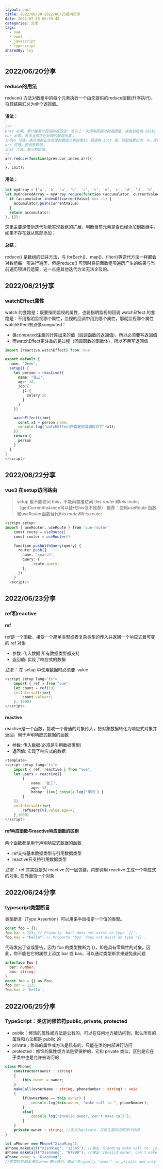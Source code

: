 ```yaml
---
layout: post
title: 2022/06/20-2022/06/25组内分享
date: 2022-07-18 09:39:45
categories: 分享
tags:
  - vue
  - vue3
  - javascript
  - typescript
sharedBy: lsy
---
```


## 2022/06/20分享

### reduce的用法
reduce() 方法对数组中的每个元素执行一个由您提供的reduce函数(升序执行)，将其结果汇总为单个返回值。
#### 语法：
```typescript
/**
prev 必需。累计器累计回调的返回值; 表示上一次调用回调时的返回值，或者初始值 init;
cur 必需。表示当前正在处理的数组元素；
index 可选。表示当前正在处理的数组元素的索引，若提供 init 值，则起始索引为- 0，否则起始索引为1；
arr 可选。表示原数组；
init 可选。表示初始值。
*/
arr.reduce(function(prev,cur,index,arr){
...
}, init);
```
#### 用法：
``` javascript
let myArray = ['a', 'b', 'a', 'b', 'c', 'e', 'e', 'c', 'd', 'd', 'd', 'd'];
let myOrderedArray = myArray.reduce(function (accumulator, currentValue) {
  if (accumulator.indexOf(currentValue) === -1) {
    accumulator.push(currentValue)
  }
  return accumulator;
}, []);
```
这里主要是借助迭代功能实现数组的扩展，判断当前元素是否已经添加到数组中，如果不存在就从尾部添加；
#### 总结：
 reduce() 是数组的归并方法，与 forEach()、map()、filter()等迭代方法一样都会对数组每一项进行遍历，但是reduce() 可同时将前面数组项遍历产生的结果与当前遍历项进行运算，这一点是其他迭代方法无法企及的。

## 2022/06/21分享

### watchEffect属性
watch 的套路是：既要指明监视的属性，也要指明监视的回调
watchEffect 的套路是：不用指明监视哪个属性，监视的回调中用到哪个属性，那就监视哪个属性
watchEffect有点像computed：
* 但computed注重的计算出来的值（回调函数的返回值)，所以必须要写返回值
* 而watchEffect更注重的是过程（回调函数的函数体)，所以不用写返回值

```typescript
import {reactive,watchEffect} from 'vue'

export default {
  name: 'Demo',
  setup() {
    let person = reactive({
      name: "张三",
      age: 18,
      job:{
        j1:{
          salary:20
        }
      }
    })

    watchEffect(()=>{
      const x1 = person.name;
      console.log("watchEffect所指定的回调执行了"+x1);
    })
    return {
      person
    }
  }
}
</script>
```

## 2022/06/22分享

### vue3 在setup访问路由
> setup 里不能访问 this，不能再直接访问 this.$router 或 this.$route。（getCurrentInstance可以替代this但不推荐）
> 推荐：使用useRoute 函数和useRouter函数替代this.$route 和 this.$router

```typescript
<script setup>
import { useRouter, useRoute } from 'vue-router'
    const route = useRoute()
    const router = useRouter()
    
    function pushWithQuery(query) {
      router.push({
        name: 'search',
        query: {
          ...route.query,
        },
      })
    }
  <script/>
```

## 2022/06/23分享

### ref和reactive
#### ref
ref是一个函数，接受一个简单类型或者复杂类型的传入并返回一个响应式且可变的 ref 对象
* 参数: 传入数据 所有数据类型都支持
* 返回值: 实现了响应式的数据
  
*注意：* 在 setup 中使用数据时必须要 .value
```typescript
<script setup lang="ts">
    import { ref } from "vue";
    let count = ref(10)
    setInterval(()=>{
        count.value++;
    }, 1000)
</script>
```
#### reactive
reactive是一个函数，接收一个普通的对象传入，把对象数据转化为响应式对象并返回，用于声明响应式数据的函数
* 参数: 传入数据(必须是引用数据类型)
* 返回值: 实现了响应式的数据
```typescript
<template>
<script setup lang="ts">
    import { ref, reactive } from "vue";
    let users = reactive([
        {
            name: '张三',
            age: 18,
            hobby: ()=>{ console.log('李四') }
        }
    ])
    setInterval(()=>{
        refUsers[0].value.age++;
    },1000)
</script>
```
#### ref响应函数与reactive响应函数的区别
两个函数都是用于声明响应式数据的函数
* ref支持基本数据类型与引用数据类型
* reactive只支持引用数据类型

*注意：* ref 其实就是对 reactive 的一层包装，内部调用 reactive 生成一个响应式的对象, 在外面包一个对象

## 2022/06/24分享

### typescript类型断言
类型断言（Type Assertion）可以用来手动指定一个值的类型。
```typescript
const foo = {};
foo.bar = 123; // Property 'bar' does not exist on type '{}'.
foo.bas = "hello"; // Property 'bas' does not exist on type '{}'.
```
代码发出了错误警告，因为 foo 的类型推断为 {}，即是具有零属性的对象。因此，你不能在它的属性上添加 bar 或 bas，可以通过类型断言来避免此问题
```typescript
interface Foo {
  bar: number;
  bas: string;
}
const foo = {} as Foo;
foo.bar = 123;
foo.bas = 'hello';
```

## 2022/06/25分享

### TypeScript：类访问修饰符public, private, protected
- public：修饰的属性或方法是公有的，可以在任何地方被访问到，默认所有的属性和方法都是 public 的
- private：修饰的属性或方法是私有的，只能在类的内部进行访问
- protected：修饰的属性或方法是受保护的，它和 private 类似，区别是它在子类中也是允许被访问的
```typescript
class Phone{
	constructor(owner : string) 
    {
		this.owner = owner; 
	}
	makeCall(ownerName : string, phoneNumber : string) : void 
    {
		if(ownerName == this.owner) {
			console.log(this.owner, "make call to ", phoneNumber);
		}
		else{
			console.log("Invalid owner, can't make call");
		}
	}
	private owner : string; //定义为private，只能在类的内部进行访问
}
 
let aPhone= new Phone("XiaoMing");    
aPhone.makeCall("XiaoMing", "12345"); //输出：XiaoMing make call to  12345
aPhone.makeCall("XiaoHong", "67890"); //输出：Invalid owner, can't make call
aPhone.owner = "XiaoHong";            
//在类的外部无法对owner进行访问，输出：Property 'owner' is private and only accessible within class 'Phone'.
```
